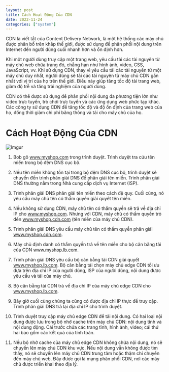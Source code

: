 ```yaml
---
layout: post
title: Cách Hoạt Động Của CDN
date: 2022-11-24
categories: ["system"]
---
```


CDN là viết tắt của Content Delivery Network, là một hệ thống các máy chủ được phân bố trên khắp thế giới, được sử dụng để phân phối nội dung trên Internet đến người dùng cuối nhanh hơn và ổn định hơn.

Khi một người dùng truy cập một trang web, yêu cầu tải các tài nguyên từ máy chủ web chứa trang đó, chẳng hạn như hình ảnh, video, CSS, JavaScript, vv. Khi sử dụng CDN, thay vì yêu cầu tải các tài nguyên từ một máy chủ duy nhất, người dùng sẽ tải các tài nguyên từ máy chủ CDN gần nhất với vị trí của họ trên thế giới. Điều này giúp tăng tốc độ tải trang web, giảm độ trễ và tăng trải nghiệm của người dùng.

CDN có thể được sử dụng để phân phối nội dung đa phương tiện lớn như video trực tuyến, trò chơi trực tuyến và các ứng dụng web phức tạp khác. Các công ty sử dụng CDN để tăng tốc độ và độ ổn định của trang web của họ, đồng thời giảm chi phí băng thông và tải cho máy chủ của họ.

# Cách Hoạt Động Của CDN

![Imgur](https://i.imgur.com/L85xIRm.png)

1. Bob gõ www.myshop.com trong trình duyệt. Trình duyệt tra cứu tên miền trong bộ đệm DNS cục bộ.

2. Nếu tên miền không tồn tại trong bộ đệm DNS cục bộ, trình duyệt sẽ chuyển đến trình phân giải DNS để phân giải tên miền. Trình phân giải DNS thường nằm trong Nhà cung cấp dịch vụ Internet (ISP).

3. Trình phân giải DNS phân giải tên miền theo cách đệ quy. Cuối cùng, nó yêu cầu máy chủ tên có thẩm quyền giải quyết tên miền.

4. Nếu không sử dụng CDN, máy chủ tên có thẩm quyền sẽ trả về địa chỉ IP cho www.myshop.com. Nhưng với CDN, máy chủ có thẩm quyền trỏ đến www.myshop.cdn.com (tên miền của máy chủ CDN).

5. Trình phân giải DNS yêu cầu máy chủ tên có thẩm quyền phân giải www.myshop.cdn.com.

6. Máy chủ định danh có thẩm quyền trả về tên miền cho bộ cân bằng tải của CDN www.myshop.lb.com.

7. Trình phân giải DNS yêu cầu bộ cân bằng tải CDN giải quyết www.myshop.lb.com. Bộ cân bằng tải chọn máy chủ edge CDN tối ưu dựa trên địa chỉ IP của người dùng, ISP của người dùng, nội dung được yêu cầu và tải của máy chủ.

8. Bộ cân bằng tải CDN trả về địa chỉ IP của máy chủ edge CDN cho www.myshop.lb.com.

9. Bây giờ cuối cùng chúng ta cũng có được địa chỉ IP thực để truy cập. Trình phân giải DNS trả lại địa chỉ IP cho trình duyệt.

10. Trình duyệt truy cập máy chủ edge CDN để tải nội dung. Có hai loại nội dung được lưu trong bộ nhớ cache trên máy chủ CDN: nội dung tĩnh và nội dung động. Cái trước chứa các trang tĩnh, hình ảnh, video; cái thứ hai bao gồm các kết quả của tính toán.

11. Nếu bộ nhớ cache của máy chủ edge CDN không chứa nội dung, nó sẽ chuyển lên máy chủ CDN khu vực. Nếu nội dung vẫn không được tìm thấy, nó sẽ chuyển lên máy chủ CDN trung tâm hoặc thậm chí chuyển đến máy chủ web. Đây được gọi là mạng phân phối CDN, nơi các máy chủ được triển khai theo địa lý.
